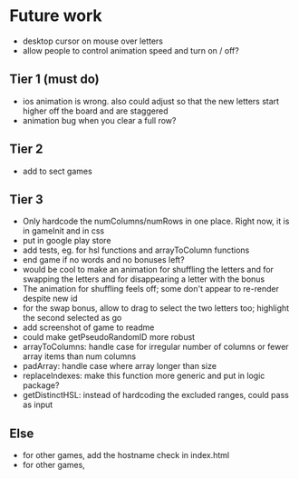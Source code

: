 # Future work

- desktop cursor on mouse over letters
- allow people to control animation speed and turn on / off?

## Tier 1 (must do)

- ios animation is wrong. also could adjust so that the new letters start higher off the board and are staggered
- animation bug when you clear a full row?

## Tier 2

- add to sect games

## Tier 3

- Only hardcode the numColumns/numRows in one place. Right now, it is in gameInit and in css
- put in google play store
- add tests, eg. for hsl functions and arrayToColumn functions
- end game if no words and no bonuses left?
- would be cool to make an animation for shuffling the letters and for swapping the letters and for disappearing a letter with the bonus
- The animation for shuffling feels off; some don't appear to re-render despite new id
- for the swap bonus, allow to drag to select the two letters too; highlight the second selected as go
- add screenshot of game to readme
- could make getPseudoRandomID more robust
- arrayToColumns: handle case for irregular number of columns or fewer array items than num columns
- padArray: handle case where array longer than size
- replaceIndexes: make this function more generic and put in logic package?
- getDistinctHSL: instead of hardcoding the excluded ranges, could pass as input

## Else

- for other games, add the hostname check in index.html
- for other games,
